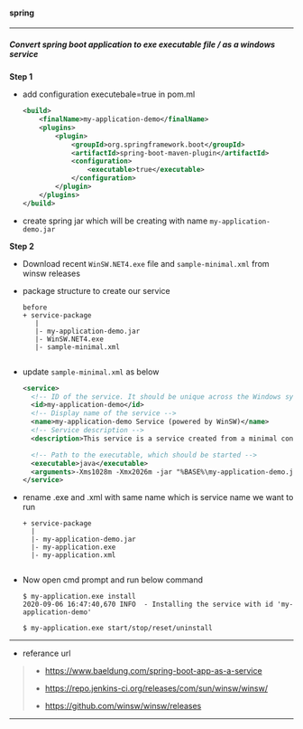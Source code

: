 #### spring 
--------------------

##### Convert spring boot application to exe executable file / as a windows service

**Step 1**

+ add configuration executebale=true in pom.ml

  ```xml
  <build>
      <finalName>my-application-demo</finalName>
      <plugins>
          <plugin>
              <groupId>org.springframework.boot</groupId>
              <artifactId>spring-boot-maven-plugin</artifactId>
              <configuration>
                  <executable>true</executable>
              </configuration>
          </plugin>
      </plugins>
  </build>
  ```

+ create spring jar which will be creating with name `my-application-demo.jar`

**Step 2**

+ Download recent `WinSW.NET4.exe` file and `sample-minimal.xml` from winsw releases

+ package structure to create our service

  ```
  before
  + service-package
     |
     |- my-application-demo.jar
     |- WinSW.NET4.exe
     |- sample-minimal.xml
   
  ```

+ update `sample-minimal.xml` as below

  ```xml
  <service>
    <!-- ID of the service. It should be unique across the Windows system-->
    <id>my-application-demo</id>
    <!-- Display name of the service -->
    <name>my-application-demo Service (powered by WinSW)</name>
    <!-- Service description -->
    <description>This service is a service created from a minimal configuration</description>
  
    <!-- Path to the executable, which should be started -->
    <executable>java</executable>
    <arguments>-Xms1028m -Xmx2026m -jar "%BASE%\my-application-demo.jar"</arguments>
  </service>
  ```

+ rename .exe and .xml with same name which is service name we want to run
  ```
  + service-package
    |
    |- my-application-demo.jar
    |- my-application.exe
    |- my-application.xml
    
  ```

+ Now open cmd prompt and  run below command 

  ```
  $ my-application.exe install
  2020-09-06 16:47:40,670 INFO  - Installing the service with id 'my-application-demo'
  
  $ my-application.exe start/stop/reset/uninstall
  ```

------------------------------



- referance url

> - https://www.baeldung.com/spring-boot-app-as-a-service
>
> -  https://repo.jenkins-ci.org/releases/com/sun/winsw/winsw/
> -  https://github.com/winsw/winsw/releases



--------------------------------










